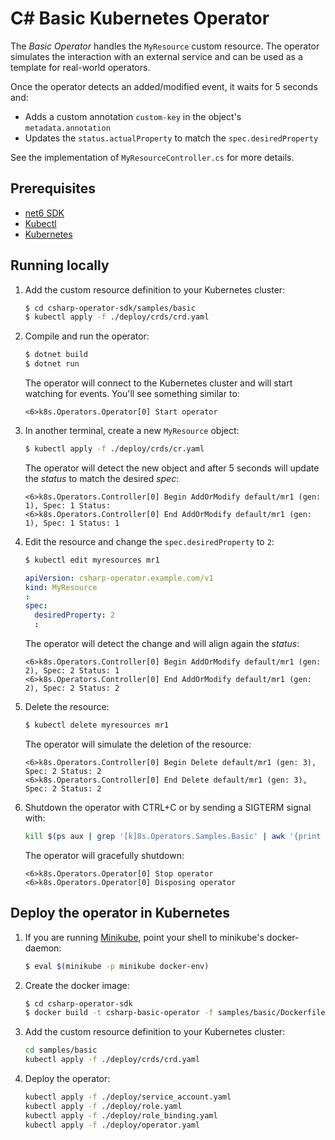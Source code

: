 # C# Basic Kubernetes Operator

The *Basic Operator* handles the `MyResource` custom resource. The operator simulates the interaction with an external service and can be used as a template for real-world operators.

Once the operator detects an added/modified event, it waits for 5 seconds and:

- Adds a custom annotation `custom-key` in the object's `metadata.annotation`
- Updates the `status.actualProperty` to match the `spec.desiredProperty`

See the implementation of `MyResourceController.cs` for more details.

## Prerequisites

- [net6 SDK](https://dotnet.microsoft.com/download/dotnet-core/)
- [Kubectl](https://kubernetes.io/docs/tasks/tools/install-kubectl/)
- [Kubernetes](https://kubernetes.io/docs/setup/)

## Running locally

1. Add the custom resource definition to your Kubernetes cluster:

    ```bash
    $ cd csharp-operator-sdk/samples/basic
    $ kubectl apply -f ./deploy/crds/crd.yaml
    ```

2. Compile and run the operator:
    ```bash
    $ dotnet build
    $ dotnet run
    ```

    The operator will connect to the Kubernetes cluster and will start watching for events. You'll see something similar to:

    ```
    <6>k8s.Operators.Operator[0] Start operator
    ```

3. In another terminal, create a new `MyResource` object:

    ```bash
    $ kubectl apply -f ./deploy/crds/cr.yaml
    ```

    The operator will detect the new object and after 5 seconds will update the *status* to match the desired *spec*:

    ```
    <6>k8s.Operators.Controller[0] Begin AddOrModify default/mr1 (gen: 1), Spec: 1 Status: 
    <6>k8s.Operators.Controller[0] End AddOrModify default/mr1 (gen: 1), Spec: 1 Status: 1
    ```

4. Edit the resource and change the `spec.desiredProperty` to `2`:

    ```bash
    $ kubectl edit myresources mr1
    ```

    ```yaml
    apiVersion: csharp-operator.example.com/v1
    kind: MyResource
    :
    spec:
      desiredProperty: 2
      :
    ```

    The operator will detect the change and will align again the *status*:

    ```
    <6>k8s.Operators.Controller[0] Begin AddOrModify default/mr1 (gen: 2), Spec: 2 Status: 1
    <6>k8s.Operators.Controller[0] End AddOrModify default/mr1 (gen: 2), Spec: 2 Status: 2
    ```

5. Delete the resource:

    ```bash
    $ kubectl delete myresources mr1
    ```

    The operator will simulate the deletion of the resource:

    ```
    <6>k8s.Operators.Controller[0] Begin Delete default/mr1 (gen: 3), Spec: 2 Status: 2
    <6>k8s.Operators.Controller[0] End Delete default/mr1 (gen: 3), Spec: 2 Status: 2
    ```

6. Shutdown the operator with CTRL+C or by sending a SIGTERM signal with:

    ```bash
    kill $(ps aux | grep '[k]8s.Operators.Samples.Basic' | awk '{print $2}')
    ```

    The operator will gracefully shutdown:

    ```
    <6>k8s.Operators.Operator[0] Stop operator
    <6>k8s.Operators.Operator[0] Disposing operator
    ```

## Deploy the operator in Kubernetes

1. If you are running [Minikube](https://kubernetes.io/docs/setup/learning-environment/minikube/), point your shell to minikube's docker-daemon:

    ```bash
    $ eval $(minikube -p minikube docker-env)
    ```

2. Create the docker image:

    ```bash
    $ cd csharp-operator-sdk
    $ docker build -t csharp-basic-operator -f samples/basic/Dockerfile .
    ```

3. Add the custom resource definition to your Kubernetes cluster:

    ```bash
    cd samples/basic
    kubectl apply -f ./deploy/crds/crd.yaml
    ```

4. Deploy the operator:

    ```bash    
    kubectl apply -f ./deploy/service_account.yaml
    kubectl apply -f ./deploy/role.yaml
    kubectl apply -f ./deploy/role_binding.yaml
    kubectl apply -f ./deploy/operator.yaml
    ```
